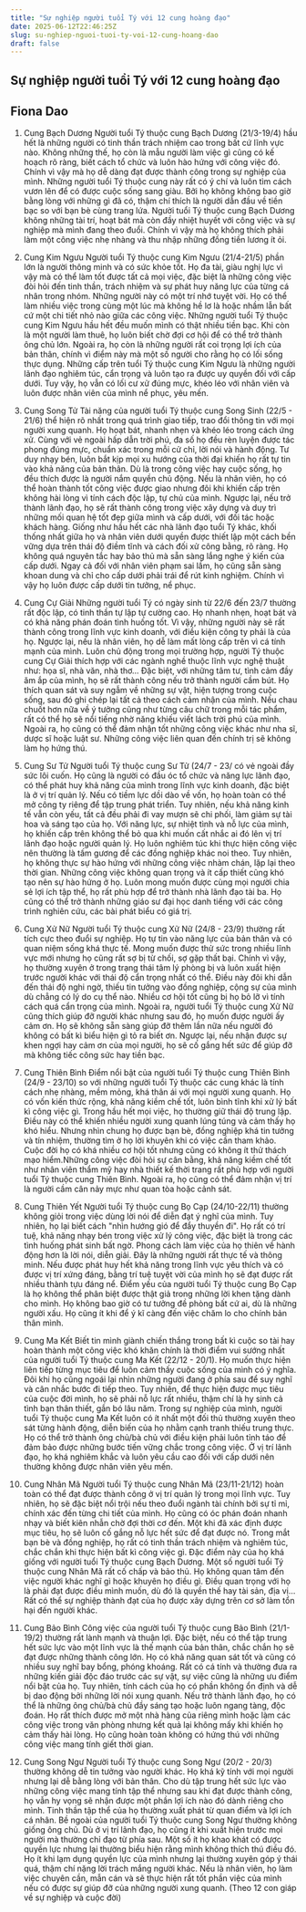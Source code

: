 ```yaml
---
title: "Sự nghiệp người tuổi Tý với 12 cung hoàng đạo"
date: 2025-06-12T22:46:25Z
slug: su-nghiep-nguoi-tuoi-ty-voi-12-cung-hoang-dao
draft: false
---
```


## Sự nghiệp người tuổi Tý với 12 cung hoàng đạo

## Fiona Dao

1. Cung Bạch Dương
Người tuổi Tý thuộc cung Bạch Dương (21/3-19/4) hầu hết là những người có tinh thần trách nhiệm cao trong bất cứ lĩnh vực nào.
Không những thế, họ còn là mẫu người làm việc gì cũng có kế hoạch rõ ràng, biết cách tổ chức và luôn hào hứng với công việc đó. Chính vì vậy mà họ dễ dàng đạt được thành công trong sự nghiệp của mình.
Những người tuổi Tý thuộc cung này rất có ý chí và luôn tìm cách vươn lên để có được cuộc sống sang giàu. Bởi họ không không bao giờ bằng lòng với những gì đã có, thậm chí thích là người dẫn đầu về tiền bạc so với bạn bè cùng trang lứa.
Người tuổi Tý thuộc cung Bạch Dương không những tài trí, hoạt bát mà còn đầy nhiệt huyết với công việc và sự nghiệp mà mình đang theo đuổi. Chính vì vậy mà họ không thích phải làm một công việc nhẹ nhàng và thu nhập những đồng tiền lương ít ỏi.
 
2. Cung Kim Ngưu
Người tuổi Tý thuộc cung Kim Ngưu (21/4-21/5) phần lớn là người thông minh và có sức khỏe tốt. Họ đa tài, giàu nghị lực vì vậy mà có thể làm tốt được tất cả mọi việc, đặc biệt là những công việc đòi hỏi đến tinh thần, trách nhiệm và sự phát huy năng lực của từng cá nhân trong nhóm.
Những người này có một trí nhớ tuyệt vời. Họ có thể làm nhiều việc trong cùng một lúc mà không hề lơ là hoặc nhầm lẫn bất cứ một chi tiết nhỏ nào giữa các công việc.
Những người tuổi Tý thuộc cung Kim Ngưu hầu hết đều muốn mình có thật nhiều tiền bạc. Khi còn là một người làm thuê, họ luôn biết chờ đợi cơ hội để có thể trở thành ông chủ lớn. Ngoài ra, họ còn là những người rất coi trọng lợi ích của bản thân, chính vì điểm này mà một số người cho rằng họ có lối sống thực dụng. 
Những cấp trên tuổi Tý thuộc cung Kim Ngưu là những người lãnh đạo nghiêm túc, cẩn trọng và luôn tạo ra được uy quyền đối với cấp dưới. Tuy vậy, họ vẫn có lối cư xử đúng mực, khéo léo với nhân viên và luôn được nhân viên của mình nể phục, yêu mến.
 
3. Cung Song Tử
Tài năng của người tuổi Tý thuộc cung Song Sinh (22/5 - 21/6) thể hiện rõ nhất trong quá trình giao tiếp, trao đổi thông tin với mọi người xung quanh. Họ hoạt bát, nhanh nhẹn và khéo léo trong cách ứng xử. Cùng với vẻ ngoài hấp dẫn trời phú, đa số họ đều rèn luyện được tác phong đúng mực, chuẩn xác trong mỗi cử chỉ, lời nói và hành động. Tư duy nhạy bén, luôn bắt kịp mọi xu hướng của thời đại khiến họ rất tự tin vào khả năng của bản thân.
 Dù là trong công việc hay cuộc sống, họ đều thích được là người nắm quyền chủ động. Nếu là nhân viên, họ có thể hoàn thành tốt công việc được giao nhưng đôi khi khiến cấp trên không hài lòng vì tính cách độc lập, tự chủ của mình.
Ngược lại, nếu trở thành lãnh đạo, họ sẽ rất thành công trong việc xây dựng và duy trì những mối quan hệ tốt đẹp giữa mình và cấp dưới, với đối tác hoặc khách hàng. 
Giống như hầu hết các nhà lãnh đạo tuổi Tý khác, khối thống nhất giữa họ và nhân viên dưới quyền được thiết lập một cách bền vững dựa trên thái độ điềm tĩnh và cách đối xử công bằng, rõ ràng. Họ không quá nguyên tắc hay bảo thủ mà sẵn sàng lắng nghe ý kiến của cấp dưới. Ngay cả đối với nhân viên phạm sai lầm, họ cũng sẵn sàng khoan dung và chỉ cho cấp dưới phải trái để rút kinh nghiệm. Chính vì vậy họ luôn được cấp dưới tin tưởng, nể phục.
 
4. Cung Cự Giải
Những người tuổi Tý có ngày sinh từ 22/6 đến 23/7 thường rất độc lập, có tinh thần tự lập tự cường cao. Họ nhanh nhẹn, hoạt bát và có khả năng phán đoán tình huống tốt. Vì vậy, những người này sẽ rất thành công trong lĩnh vực kinh doanh, với điều kiện công ty phải là của họ. Ngược lại, nếu là nhân viên, họ dễ làm mất lòng cấp trên vì cá tính mạnh của mình.
 Luôn chủ động trong mọi trường hợp, người Tý thuộc cung Cự Giải thích hợp với các ngành nghề thuộc lĩnh vực nghệ thuật như: họa sĩ, nhà văn, nhà thơ… Đặc biệt, với những tâm tư, tình cảm đầy ăm ắp của mình, họ sẽ rất thành công nếu trở thành người cầm bút. Họ thích quan sát và suy ngẫm về những sự vật, hiện tượng trong cuộc sống, sau đó ghi chép lại tất cả theo cách cảm nhận của mình. Nếu chau chuốt hơn nữa về ý tưởng cũng như từng câu chữ trong mỗi tác phẩm, rất có thể họ sẽ nổi tiếng nhờ năng khiếu viết lách trời phú của mình.
 Ngoài ra, họ cũng có thể đảm nhận tốt những công việc khác như nha sĩ, dược sĩ hoặc luật sư. Những công việc liên quan đến chính trị sẽ không làm họ hứng thú. 
 
5. Cung Sư Tử
Người tuổi Tý thuộc cung Sư Tử (24/7 - 23/ có vẻ ngoài đầy sức lôi cuốn. Họ cũng là người có đầu óc tổ chức và năng lực lãnh đạo, có thể phát huy khả năng của mình trong lĩnh vực kinh doanh, đặc biệt là ở vị trí quản lý. Nếu có tiềm lực dồi dào về vốn, họ hoàn toàn có thể mở công ty riêng để tập trung phát triển. Tuy nhiên, nếu khả năng kinh tế vẫn còn yếu, tất cả đều phải đi vay mượn sẽ chi phối, làm giảm sự tài hoa và sáng tạo của họ.
Với năng lực, sự nhiệt tình và nỗ lực của mình, họ khiến cấp trên không thể bỏ qua khi muốn cất nhắc ai đó lên vị trí lãnh đạo hoặc người quản lý. Họ luôn nghiêm túc khi thực hiện công việc nên thường là tấm gương để các đồng nghiệp khác noi theo. Tuy nhiên, họ không thực sự hào hứng với những công việc nhàm chán, lặp lại theo thời gian. Những công việc không quan trọng và ít cấp thiết cũng khó tạo nên sự hào hứng ở họ.
Luôn mong muốn được cùng mọi người chia sẻ lợi ích tập thể, họ rất phù hợp để trở thành nhà lãnh đạo tài ba. Họ cũng có thể trở thành những giáo sư đại học danh tiếng với các công trình nghiên cứu, các bài phát biểu có giá trị.
 
6. Cung Xử Nữ
Người tuổi Tý thuộc cung Xử Nữ (24/8 - 23/9) thường rất tích cực theo đuổi sự nghiệp. Họ tự tin vào năng lực của bản thân và có quan niệm sống khá thực tế. Mong muốn được thử sức trong nhiều lĩnh vực mới nhưng họ cũng rất sợ bị từ chối, sợ gặp thất bại. Chính vì vậy, họ thường xuyên ở trong trạng thái tâm lý phòng bị và luôn xuất hiện trước người khác với thái độ cẩn trọng nhất có thể. Điều này đôi khi dẫn đến thái độ nghi ngờ, thiếu tin tưởng vào đồng nghiệp, cộng sự của mình dù chẳng có lý do cụ thể nào. Nhiều cơ hội tốt cũng bị họ bỏ lỡ vì tính cách quá cẩn trọng của mình.
Ngoài ra, người tuổi Tý thuộc cung Xử Nữ cũng thích giúp đỡ người khác nhưng sau đó, họ muốn được người ấy cảm ơn. Họ sẽ không sẵn sàng giúp đỡ thêm lần nữa nếu người đó không có bất kì biểu hiện gì tỏ ra biết ơn. Ngược lại, nếu nhận được sự khen ngợi hay cảm ơn của mọi người, họ sẽ cố gắng hết sức để giúp đỡ mà không tiếc công sức hay tiền bạc.
 
7. Cung Thiên Bình
Điểm nổi bật của người tuổi Tý thuộc cung Thiên Bình (24/9 - 23/10) so với những người tuổi Tý thuộc các cung khác là tính cách nhẹ nhàng, mềm mỏng, khá thân ái với mọi người xung quanh. Họ có vốn kiến thức rộng, khả năng kiềm chế tốt, luôn bình tĩnh khi xử lý bất kì công việc gì. Trong hầu hết mọi việc, họ thường giữ thái độ trung lập. Điều này có thể khiến nhiều người xung quanh lúng túng và cảm thấy họ khó hiểu. Nhưng nhìn chung họ được bạn bè, đồng nghiệp khá tin tưởng và tín nhiệm, thường tìm ở họ lời khuyên khi có việc cần tham khảo. Cuộc đời họ có khá nhiều cơ hội tốt nhưng cũng có không ít thử thách mạo hiểm.Những công việc đòi hỏi sự cân bằng, khả năng kiềm chế tốt như nhân viên thẩm mỹ hay nhà thiết kế thời trang rất phù hợp với người tuổi Tý thuộc cung Thiên Bình. Ngoài ra, họ cũng có thể đảm nhận vị trí là người cầm cân nảy mực như quan tòa hoặc cảnh sát.
 
8. Cung Thiên Yết
Người tuổi Tý thuộc cung Bọ Cạp (24/10-22/11) thường không giỏi trong việc dùng lời nói để diễn đạt ý nghĩ của mình. Tuy nhiên, họ lại biết cách "nhìn hướng gió để đẩy thuyền đi". Họ rất có trí tuệ, khả năng nhạy bén trong việc xử lý công việc, đặc biệt là trong các tình huống phát sinh bất ngờ. Phong cách làm việc của họ thiên về hành động hơn là lời nói, diễn giải. Đây là những người rất thực tế và thông minh. Nếu được phát huy hết khả năng trong lĩnh vực yêu thích và có được vị trí xứng đáng, bằng trí tuệ tuyệt vời của mình họ sẽ đạt được rất nhiều thành tựu đáng nể.
 Điểm yếu của người tuổi Tý thuộc cung Bọ Cạp là họ không thể phân biệt được thật giả trong những lời khen tặng dành cho mình. Họ không bao giờ có tư tưởng đề phòng bất cứ ai, dù là những người xấu. Họ cũng ít khi để ý kĩ càng đến việc chăm lo cho chính bản thân mình.
 
9. Cung Ma Kết
Biết tin mình giành chiến thắng trong bất kì cuộc so tài hay hoàn thành một công việc khó khăn chính là thời điểm vui sướng nhất của người tuổi Tý thuộc cung Ma Kết (22/12 - 20/1). Họ muốn thực hiện liên tiếp từng mục tiêu để luôn cảm thấy cuộc sống của mình có ý nghĩa. Đôi khi họ cũng ngoái lại nhìn những người đang ở phía sau để suy nghĩ và cân nhắc bước đi tiếp theo. Tuy nhiên, để thực hiện được mục tiêu của cuộc đời mình, họ sẽ phải nỗ lực rất nhiều, thậm chí là hy sinh cả tình bạn thân thiết, gắn bó lâu năm.
Trong sự nghiệp của mình, người tuổi Tý thuộc cung Ma Kết luôn có ít nhất một đối thủ thường xuyên theo sát từng hành động, diễn biến của họ nhằm cạnh tranh thiếu trung thực.
Họ có thể trở thành ông chủ/bà chủ với điều kiện phải luôn tỉnh táo để đảm bảo được những bước tiến vững chắc trong công việc. Ở vị trí lãnh đạo, họ khá nghiêm khắc và luôn yêu cầu cao đối với cấp dưới nên thường không được nhân viên yêu mến.
 
10. Cung Nhân Mã
Người tuổi Tý thuộc cung Nhân Mã (23/11-21/12) hoàn toàn có thể đạt được thành công ở vị trí quản lý trong mọi lĩnh vực. Tuy nhiên, họ sẽ đặc biệt nổi trội nếu theo đuổi ngành tài chính bởi sự tỉ mỉ, chính xác đến từng chi tiết của mình. Họ cũng có óc phán đoán nhanh nhạy và biết kiên nhẫn chờ đợi thời cơ đến. Một khi đã xác định được mục tiêu, họ sẽ luôn cố gắng nỗ lực hết sức để đạt được nó. Trong mắt bạn bè và đồng nghiệp, họ rất có tinh thần trách nhiệm và nghiêm túc, chắc chắn khi thực hiện bất kì công việc gì. Đặc điểm này của họ khá giống với người tuổi Tý thuộc cung Bạch Dương.
Một số người tuổi Tý thuộc cung Nhân Mã rất cố chấp và bảo thủ. Họ không quan tâm đến việc người khác nghĩ gì hoặc khuyên họ điều gì. Điều quan trọng với họ là phải đạt được điều mình muốn, dù đó là quyền thế hay tài sản, địa vị… Rất có thể sự nghiệp thành đạt của họ được xây dựng trên cơ sở làm tổn hại đến người khác.
 
11. Cung Bảo Bình
Công việc của người tuổi Tý thuộc cung Bảo Bình (21/1-19/2) thường rất lành mạnh và thuận lợi. Đặc biệt, nếu có thể tập trung hết sức lực vào một lĩnh vực là thế mạnh của bản thân, chắc chắn họ sẽ đạt được những thành công lớn. Họ có khả năng quan sát tốt và cũng có nhiều suy nghĩ bay bổng, phóng khoáng. Rất có cá tính và thường đưa ra những kiến giải độc đáo trước các sự vật, sự việc cũng là những ưu điểm nổi bật của họ. Tuy nhiên, tính cách của họ có phần không ổn định và dễ bị dao động bởi những lời nói xung quanh.
Nếu trở thành lãnh đạo, họ có thể là những ông chủ/bà chủ đầy sáng tạo hoặc luôn ngang tàng, độc đoán. Họ rất thích được mở một nhà hàng của riêng mình hoặc làm các công việc trong văn phòng nhưng kết quả lại không mấy khi khiến họ cảm thấy hài lòng. Họ cũng hoàn toàn không có hứng thú với những công việc mang tính giết thời gian.
 
12. Cung Song Ngư
Người tuổi Tý thuộc cung Song Ngư (20/2 - 20/3) thường không dễ tin tưởng vào người khác. Họ khá kỹ tính với mọi người nhưng lại dễ bằng lòng với bản thân. Cho dù tập trung hết sức lực vào những công việc mang tính tập thể nhưng sau khi đạt được thành công, họ vẫn hy vọng sẽ nhận được một phần lợi ích nào đó dành riêng cho mình. Tinh thần tập thể của họ thường xuất phát từ quan điểm và lợi ích cá nhân.
Bề ngoài của người tuổi Tý thuộc cung Song Ngư thường không giống ông chủ. Dù ở vị trí lãnh đạo, họ cũng ít khi xuất hiện trước mọi người mà thường chỉ đạo từ phía sau. Một số ít họ khao khát có được quyền lực nhưng lại thường biểu hiện rằng mình không thích thú điều đó. Họ ít khi lạm dụng quyền lực của mình nhưng lại thường xuyên góp ý thái quá, thậm chí nặng lời trách mắng người khác. Nếu là nhân viên, họ làm việc chuyên cần, mẫn cán và sẽ thực hiện rất tốt phần việc của mình nếu có được sự giúp đỡ của những người xung quanh.
 ​(Theo 12 con giáp về sự nghiệp và cuộc đời)​